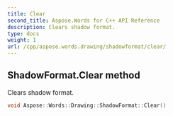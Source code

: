 ```yaml
---
title: Clear
second_title: Aspose.Words for C++ API Reference
description: Clears shadow format. 
type: docs
weight: 1
url: /cpp/aspose.words.drawing/shadowformat/clear/
---
```

## ShadowFormat.Clear method


Clears shadow format.

```cpp
void Aspose::Words::Drawing::ShadowFormat::Clear()
```

